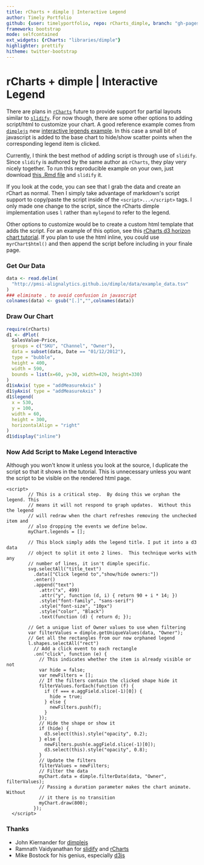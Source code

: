 ```yaml
---
title: rCharts + dimple | Interactive Legend
author: Timely Portfolio
github: {user: timelyportfolio, repo: rCharts_dimple, branch: "gh-pages"}
framework: bootstrap
mode: selfcontained
ext_widgets: {rCharts: "libraries/dimple"}
highlighter: prettify
hitheme: twitter-bootstrap
---
```


<style>
.container { width: 850px;}
</style>

# rCharts + dimple | Interactive Legend

There are plans in [`rCharts`](http://rcharts.io/site) future to provide support for partial layouts similar to [`slidify`](http://slidify.org).  For now though, there are some other options to adding script/html to customize your chart.  A good reference example comes from [`dimplejs`](http://dimplejs.org) new [interactive legends example](http://dimplejs.org/advanced_examples_viewer.html?id=advanced_interactive_legends).  In this case a small bit of javascript is added to the base chart to hide/show scatter points when the corresponding legend item is clicked.

Currently, I think the best method of adding script is through use of `slidify`.  Since `slidify` is authored by the same author as `rCharts`, they play very nicely together.  To run this reproducible example on your own, just download [this .Rmd file](http://timelyportfolio.github.io/rCharts_dimple/example48_interactive_legend.Rmd) and `slidify` it.

If you look at the code, you can see that I grab the data and create an rChart as normal.  Then I simply take advantage of markdown's script support to copy/paste the script inside of the `<script>...</script>` tags.  I only made one change to the script, since the rCharts dimple implementation uses `l` rather than `mylegend` to refer to the legend.

Other options to customize would be to create a custom html template that adds the script.  For an example of this option, see this [rCharts d3 horizon chart tutorial](http://timelyportfolio.github.io/rCharts_d3_horizon/).  If you plan to use the html inline, you could use `myrChart$html()` and then append the script before including in your finale page.




### Get Our Data

```r
data <- read.delim(
  "http://pmsi-alignalytics.github.io/dimple/data/example_data.tsv"
)
### eliminate . to avoid confusion in javascript
colnames(data) <- gsub("[.]","",colnames(data))
```


### Draw Our Chart

```r
require(rCharts)
d1 <- dPlot(
  SalesValue~Price,
  groups = c("SKU", "Channel", "Owner"),
  data = subset(data, Date == "01/12/2012"),
  type = "bubble",
  height = 400,
  width = 590,
  bounds = list(x=60, y=30, width=420, height=330)
)
d1$xAxis( type = "addMeasureAxis" )
d1$yAxis( type = "addMeasureAxis" )
d1$legend(
  x = 530,
  y = 100,
  width = 60,
  height = 300,
  horizontalAlign = "right"
)
d1$display("inline")
```


<div id='chart2d443895471' class='rChart dimple'></div>
<script type="text/javascript">
  var opts = {
 "dom": "chart2d443895471",
"width":    590,
"height":    400,
"x": "Price",
"y": "SalesValue",
"groups": [ "SKU", "Channel", "Owner" ],
"type": "bubble",
"bounds": {
 "x":     60,
"y":     30,
"width":    420,
"height":    330 
},
"id": "chart2d443895471" 
},
    data = [
 {
 "Date": "01/12/2012",
"Month": "Dec-12",
"Channel": "Hypermarkets",
"Owner": "Aperture",
"Brand": "Delta",
"PackSize": 12,
"PackType": "Standard",
"SKU": "Delta 12 Pack Standard",
"PriceTier": "Budget",
"UnitSales": 1553,
"SalesValue": 88223,
"Distribution":  98.19,
"CostofSales": 224.14,
"Price":  56.81,
"GrossProfit":  87999,
"IndirectCosts":  82160,
"OperatingProfit": 5838.9,
"UnitSalesMonthlyChange": 81,
"SalesValueMonthlyChange": 4492,
"DistributionMonthlyChange":   0.64,
"CostofSalesMonthlyChange":  11.42,
"PriceMonthlyChange":  -0.07,
"GrossProfitMonthlyChange": 4480.6,
"IndirectCostsMonthlyChange":   4184,
"OperatingProfitMonthlyChange": 296.57 
},
{
 "Date": "01/12/2012",
"Month": "Dec-12",
"Channel": "Hypermarkets",
"Owner": "Aperture",
"Brand": "Eta",
"PackSize": 12,
"PackType": "Standard",
"SKU": "Eta 12 Pack Standard",
"PriceTier": "Budget",
"UnitSales": 928,
"SalesValue": 40885,
"Distribution":  17.48,
"CostofSales": 103.87,
"Price":  44.06,
"GrossProfit":  40781,
"IndirectCosts":  38075,
"OperatingProfit": 2705.9,
"UnitSalesMonthlyChange": 66,
"SalesValueMonthlyChange": 2829,
"DistributionMonthlyChange":   2.34,
"CostofSalesMonthlyChange":   7.19,
"PriceMonthlyChange":  -0.09,
"GrossProfitMonthlyChange": 2821.8,
"IndirectCostsMonthlyChange": 2634.6,
"OperatingProfitMonthlyChange": 187.24 
},
{
 "Date": "01/12/2012",
"Month": "Dec-12",
"Channel": "Hypermarkets",
"Owner": "Aperture",
"Brand": "Omicron",
"PackSize": 8,
"PackType": "Standard",
"SKU": "Omicron 8 Pack Standard",
"PriceTier": "Regular",
"UnitSales": 470,
"SalesValue": 41348,
"Distribution":  33.84,
"CostofSales": 105.05,
"Price":  87.97,
"GrossProfit":  41243,
"IndirectCosts":  38507,
"OperatingProfit": 2736.3,
"UnitSalesMonthlyChange": 180,
"SalesValueMonthlyChange": 15759,
"DistributionMonthlyChange":   3.44,
"CostofSalesMonthlyChange":  40.04,
"PriceMonthlyChange":  -0.27,
"GrossProfitMonthlyChange":  15719,
"IndirectCostsMonthlyChange":  14676,
"OperatingProfitMonthlyChange": 1042.5 
},
{
 "Date": "01/12/2012",
"Month": "Dec-12",
"Channel": "Hypermarkets",
"Owner": "Aperture",
"Brand": "Omicron",
"PackSize": 12,
"PackType": "Deluxe",
"SKU": "Omicron 12 Pack Deluxe",
"PriceTier": "Regular",
"UnitSales": 721,
"SalesValue": 63070,
"Distribution":  48.42,
"CostofSales": 160.24,
"Price":  87.48,
"GrossProfit":  62910,
"IndirectCosts":  58736,
"OperatingProfit": 4174.3,
"UnitSalesMonthlyChange": 349,
"SalesValueMonthlyChange": 30535,
"DistributionMonthlyChange":   7.74,
"CostofSalesMonthlyChange":  77.58,
"PriceMonthlyChange":   0.02,
"GrossProfitMonthlyChange":  30457,
"IndirectCostsMonthlyChange":  28437,
"OperatingProfitMonthlyChange": 2020.8 
},
{
 "Date": "01/12/2012",
"Month": "Dec-12",
"Channel": "Hypermarkets",
"Owner": "Aperture",
"Brand": "Omicron",
"PackSize": 12,
"PackType": "Giftset",
"SKU": "Omicron 12 Pack Giftset",
"PriceTier": "Regular",
"UnitSales": 7315,
"SalesValue": 620587,
"Distribution":  99.44,
"CostofSales": 1576.7,
"Price":  84.84,
"GrossProfit": 6.1901e+05,
"IndirectCosts": 5.7793e+05,
"OperatingProfit":  41076,
"UnitSalesMonthlyChange": 4604,
"SalesValueMonthlyChange": 385333,
"DistributionMonthlyChange":   0.23,
"CostofSalesMonthlyChange": 978.97,
"PriceMonthlyChange":  -1.94,
"GrossProfitMonthlyChange": 3.8435e+05,
"IndirectCostsMonthlyChange": 3.5885e+05,
"OperatingProfitMonthlyChange":  25505 
},
{
 "Date": "01/12/2012",
"Month": "Dec-12",
"Channel": "Hypermarkets",
"Owner": "Aperture",
"Brand": "Omicron",
"PackSize": 12,
"PackType": "Standard",
"SKU": "Omicron 12 Pack Standard",
"PriceTier": "Regular",
"UnitSales": 1766,
"SalesValue": 129609,
"Distribution":  50.03,
"CostofSales": 329.29,
"Price":  73.39,
"GrossProfit": 1.2928e+05,
"IndirectCosts": 1.207e+05,
"OperatingProfit": 8578.5,
"UnitSalesMonthlyChange": 918,
"SalesValueMonthlyChange": 67277,
"DistributionMonthlyChange":   8.73,
"CostofSalesMonthlyChange": 170.93,
"PriceMonthlyChange":  -0.11,
"GrossProfitMonthlyChange":  67106,
"IndirectCostsMonthlyChange":  62654,
"OperatingProfitMonthlyChange": 4452.5 
},
{
 "Date": "01/12/2012",
"Month": "Dec-12",
"Channel": "Hypermarkets",
"Owner": "Aperture",
"Brand": "Omicron",
"PackSize": 18,
"PackType": "Standard",
"SKU": "Omicron 18 Pack Standard",
"PriceTier": "Regular",
"UnitSales": 40370,
"SalesValue": 2379032,
"Distribution":  99.94,
"CostofSales": 6044.2,
"Price":  58.93,
"GrossProfit": 2.373e+06,
"IndirectCosts": 2.2155e+06,
"OperatingProfit": 1.5746e+05,
"UnitSalesMonthlyChange": -503,
"SalesValueMonthlyChange": -39845,
"DistributionMonthlyChange":   0.01,
"CostofSalesMonthlyChange": -101.23,
"PriceMonthlyChange":  -0.25,
"GrossProfitMonthlyChange": -39744,
"IndirectCostsMonthlyChange": -37106,
"OperatingProfitMonthlyChange": -2637.4 
},
{
 "Date": "01/12/2012",
"Month": "Dec-12",
"Channel": "Hypermarkets",
"Owner": "Aperture",
"Brand": "Sigma",
"PackSize": 12,
"PackType": "Giftset",
"SKU": "Sigma 12 Pack Giftset",
"PriceTier": "Premium",
"UnitSales": 2388,
"SalesValue": 355954,
"Distribution":  98.21,
"CostofSales": 904.34,
"Price": 149.06,
"GrossProfit": 3.5505e+05,
"IndirectCosts": 3.3149e+05,
"OperatingProfit":  23560,
"UnitSalesMonthlyChange": 837,
"SalesValueMonthlyChange": 123731,
"DistributionMonthlyChange":   1.91,
"CostofSalesMonthlyChange": 314.35,
"PriceMonthlyChange":  -0.66,
"GrossProfitMonthlyChange": 1.2342e+05,
"IndirectCostsMonthlyChange": 1.1523e+05,
"OperatingProfitMonthlyChange": 8189.6 
},
{
 "Date": "01/12/2012",
"Month": "Dec-12",
"Channel": "Hypermarkets",
"Owner": "Aperture",
"Brand": "Sigma",
"PackSize": 12,
"PackType": "Standard",
"SKU": "Sigma 12 Pack Standard",
"PriceTier": "Premium",
"UnitSales": 1663,
"SalesValue": 245351,
"Distribution":  98.66,
"CostofSales": 623.34,
"Price": 147.54,
"GrossProfit": 2.4473e+05,
"IndirectCosts": 2.2849e+05,
"OperatingProfit":  16239,
"UnitSalesMonthlyChange": 630,
"SalesValueMonthlyChange": 92337,
"DistributionMonthlyChange":   0.16,
"CostofSalesMonthlyChange": 234.59,
"PriceMonthlyChange":  -0.59,
"GrossProfitMonthlyChange":  92102,
"IndirectCostsMonthlyChange":  85990,
"OperatingProfitMonthlyChange": 6112.1 
},
{
 "Date": "01/12/2012",
"Month": "Dec-12",
"Channel": "Hypermarkets",
"Owner": "Aperture",
"Brand": "Tau",
"PackSize": 12,
"PackType": "Standard",
"SKU": "Tau 12 Pack Standard",
"PriceTier": "Regular",
"UnitSales": 589,
"SalesValue": 45364,
"Distribution":  92.22,
"CostofSales": 115.25,
"Price":  77.02,
"GrossProfit":  45249,
"IndirectCosts":  42246,
"OperatingProfit": 3002.3,
"UnitSalesMonthlyChange": 30,
"SalesValueMonthlyChange": 2436,
"DistributionMonthlyChange":  -1.04,
"CostofSalesMonthlyChange":   6.19,
"PriceMonthlyChange":   0.23,
"GrossProfitMonthlyChange": 2429.8,
"IndirectCostsMonthlyChange": 2268.6,
"OperatingProfitMonthlyChange": 161.24 
},
{
 "Date": "01/12/2012",
"Month": "Dec-12",
"Channel": "Hypermarkets",
"Owner": "Black Mesa",
"Brand": "Epsilon",
"PackSize": 12,
"PackType": "Standard",
"SKU": "Epsilon 12 Pack Standard",
"PriceTier": "Budget",
"UnitSales": 721,
"SalesValue": 38965,
"Distribution":  45.96,
"CostofSales":  98.99,
"Price":  54.04,
"GrossProfit":  38866,
"IndirectCosts":  36287,
"OperatingProfit": 2578.8,
"UnitSalesMonthlyChange": 127,
"SalesValueMonthlyChange": 6734,
"DistributionMonthlyChange":   0.66,
"CostofSalesMonthlyChange":   17.1,
"PriceMonthlyChange":  -0.22,
"GrossProfitMonthlyChange": 6716.9,
"IndirectCostsMonthlyChange":   6271,
"OperatingProfitMonthlyChange": 445.89 
},
{
 "Date": "01/12/2012",
"Month": "Dec-12",
"Channel": "Hypermarkets",
"Owner": "Black Mesa",
"Brand": "Iota",
"PackSize": 12,
"PackType": "Giftset",
"SKU": "Iota 12 Pack Giftset",
"PriceTier": "Regular",
"UnitSales": 1177,
"SalesValue": 114062,
"Distribution":  97.46,
"CostofSales": 289.79,
"Price":  96.91,
"GrossProfit": 1.1377e+05,
"IndirectCosts": 1.0622e+05,
"OperatingProfit": 7549.7,
"UnitSalesMonthlyChange": 591,
"SalesValueMonthlyChange": 56616,
"DistributionMonthlyChange":   3.71,
"CostofSalesMonthlyChange": 143.84,
"PriceMonthlyChange":  -1.12,
"GrossProfitMonthlyChange":  56472,
"IndirectCostsMonthlyChange":  52724,
"OperatingProfitMonthlyChange": 3747.8 
},
{
 "Date": "01/12/2012",
"Month": "Dec-12",
"Channel": "Hypermarkets",
"Owner": "Black Mesa",
"Brand": "Iota",
"PackSize": 12,
"PackType": "Standard",
"SKU": "Iota 12 Pack Standard",
"PriceTier": "Regular",
"UnitSales": 1384,
"SalesValue": 123644,
"Distribution":   98.4,
"CostofSales": 314.13,
"Price":  89.34,
"GrossProfit": 1.2333e+05,
"IndirectCosts": 1.1515e+05,
"OperatingProfit": 8183.9,
"UnitSalesMonthlyChange": 333,
"SalesValueMonthlyChange": 30877,
"DistributionMonthlyChange":   1.62,
"CostofSalesMonthlyChange":  78.44,
"PriceMonthlyChange":   1.07,
"GrossProfitMonthlyChange":  30799,
"IndirectCostsMonthlyChange":  28755,
"OperatingProfitMonthlyChange":   2044 
},
{
 "Date": "01/12/2012",
"Month": "Dec-12",
"Channel": "Hypermarkets",
"Owner": "Black Mesa",
"Brand": "Lambda",
"PackSize": 8,
"PackType": "Standard",
"SKU": "Lambda 8 Pack Standard",
"PriceTier": "Budget",
"UnitSales": 796,
"SalesValue": 48595,
"Distribution":  42.62,
"CostofSales": 123.46,
"Price":  61.05,
"GrossProfit":  48472,
"IndirectCosts":  45255,
"OperatingProfit": 3216.8,
"UnitSalesMonthlyChange": -123,
"SalesValueMonthlyChange": -6366,
"DistributionMonthlyChange": -26.55,
"CostofSalesMonthlyChange": -16.17,
"PriceMonthlyChange":   1.24,
"GrossProfitMonthlyChange": -6349.8,
"IndirectCostsMonthlyChange": -5928.5,
"OperatingProfitMonthlyChange": -421.35 
},
{
 "Date": "01/12/2012",
"Month": "Dec-12",
"Channel": "Hypermarkets",
"Owner": "Black Mesa",
"Brand": "Lambda",
"PackSize": 12,
"PackType": "Standard",
"SKU": "Lambda 12 Pack Standard",
"PriceTier": "Budget",
"UnitSales": 3245,
"SalesValue": 187067,
"Distribution":  99.71,
"CostofSales": 475.26,
"Price":  57.65,
"GrossProfit": 1.8659e+05,
"IndirectCosts": 1.7421e+05,
"OperatingProfit":  12382,
"UnitSalesMonthlyChange": 274,
"SalesValueMonthlyChange": 16015,
"DistributionMonthlyChange":    0.4,
"CostofSalesMonthlyChange":  40.69,
"PriceMonthlyChange":   0.08,
"GrossProfitMonthlyChange":  15974,
"IndirectCostsMonthlyChange":  14914,
"OperatingProfitMonthlyChange": 1060.4 
},
{
 "Date": "01/12/2012",
"Month": "Dec-12",
"Channel": "Hypermarkets",
"Owner": "Black Mesa",
"Brand": "Mu",
"PackSize": 12,
"PackType": "Standard",
"SKU": "Mu 12 Pack Standard",
"PriceTier": "Premium",
"UnitSales": 614,
"SalesValue": 90866,
"Distribution":  66.91,
"CostofSales": 230.86,
"Price": 147.99,
"GrossProfit":  90635,
"IndirectCosts":  84621,
"OperatingProfit": 6013.8,
"UnitSalesMonthlyChange": 343,
"SalesValueMonthlyChange": 49419,
"DistributionMonthlyChange":   8.69,
"CostofSalesMonthlyChange": 125.56,
"PriceMonthlyChange":  -4.95,
"GrossProfitMonthlyChange":  49293,
"IndirectCostsMonthlyChange":  46023,
"OperatingProfitMonthlyChange": 3270.9 
},
{
 "Date": "01/12/2012",
"Month": "Dec-12",
"Channel": "Hypermarkets",
"Owner": "Black Mesa",
"Brand": "Theta",
"PackSize": 6,
"PackType": "Standard",
"SKU": "Theta 6 Pack Standard",
"PriceTier": "Regular",
"UnitSales": 305,
"SalesValue": 31113,
"Distribution":   20.6,
"CostofSales":  79.04,
"Price": 102.01,
"GrossProfit":  31034,
"IndirectCosts":  28975,
"OperatingProfit": 2059.3,
"UnitSalesMonthlyChange": 126,
"SalesValueMonthlyChange": 12752,
"DistributionMonthlyChange":   2.96,
"CostofSalesMonthlyChange":  32.39,
"PriceMonthlyChange":  -0.57,
"GrossProfitMonthlyChange":  12720,
"IndirectCostsMonthlyChange":  11876,
"OperatingProfitMonthlyChange": 843.65 
},
{
 "Date": "01/12/2012",
"Month": "Dec-12",
"Channel": "Hypermarkets",
"Owner": "Black Mesa",
"Brand": "Theta",
"PackSize": 8,
"PackType": "Standard",
"SKU": "Theta 8 Pack Standard",
"PriceTier": "Regular",
"UnitSales": 4679,
"SalesValue": 344647,
"Distribution":  97.49,
"CostofSales": 875.61,
"Price":  73.66,
"GrossProfit": 3.4377e+05,
"IndirectCosts": 3.2096e+05,
"OperatingProfit":  22811,
"UnitSalesMonthlyChange": 1872,
"SalesValueMonthlyChange": 132030,
"DistributionMonthlyChange":   -1.1,
"CostofSalesMonthlyChange": 335.44,
"PriceMonthlyChange":  -2.09,
"GrossProfitMonthlyChange": 1.3169e+05,
"IndirectCostsMonthlyChange": 1.2296e+05,
"OperatingProfitMonthlyChange": 8738.2 
},
{
 "Date": "01/12/2012",
"Month": "Dec-12",
"Channel": "Hypermarkets",
"Owner": "Black Mesa",
"Brand": "Theta",
"PackSize": 12,
"PackType": "Deluxe",
"SKU": "Theta 12 Pack Deluxe",
"PriceTier": "Regular",
"UnitSales": 1894,
"SalesValue": 155006,
"Distribution":   81.5,
"CostofSales": 393.81,
"Price":  81.84,
"GrossProfit": 1.5461e+05,
"IndirectCosts": 1.4435e+05,
"OperatingProfit":  10259,
"UnitSalesMonthlyChange": 1414,
"SalesValueMonthlyChange": 114224,
"DistributionMonthlyChange":   9.69,
"CostofSalesMonthlyChange":  290.2,
"PriceMonthlyChange":  -3.12,
"GrossProfitMonthlyChange": 1.1393e+05,
"IndirectCostsMonthlyChange": 1.0637e+05,
"OperatingProfitMonthlyChange": 7559.8 
},
{
 "Date": "01/12/2012",
"Month": "Dec-12",
"Channel": "Hypermarkets",
"Owner": "Black Mesa",
"Brand": "Theta",
"PackSize": 12,
"PackType": "Giftset",
"SKU": "Theta 12 Pack Giftset",
"PriceTier": "Regular",
"UnitSales": 4281,
"SalesValue": 368994,
"Distribution":  99.39,
"CostofSales": 937.47,
"Price":  86.19,
"GrossProfit": 3.6806e+05,
"IndirectCosts": 3.4363e+05,
"OperatingProfit":  24423,
"UnitSalesMonthlyChange": 2374,
"SalesValueMonthlyChange": 191488,
"DistributionMonthlyChange":   0.85,
"CostofSalesMonthlyChange":  486.5,
"PriceMonthlyChange":  -6.89,
"GrossProfitMonthlyChange": 1.91e+05,
"IndirectCostsMonthlyChange": 1.7833e+05,
"OperatingProfitMonthlyChange":  12675 
},
{
 "Date": "01/12/2012",
"Month": "Dec-12",
"Channel": "Hypermarkets",
"Owner": "Black Mesa",
"Brand": "Theta",
"PackSize": 12,
"PackType": "Standard",
"SKU": "Theta 12 Pack Standard",
"PriceTier": "Regular",
"UnitSales": 10676,
"SalesValue": 768425,
"Distribution":  99.98,
"CostofSales": 1952.3,
"Price":  71.98,
"GrossProfit": 7.6647e+05,
"IndirectCosts": 7.1561e+05,
"OperatingProfit":  50860,
"UnitSalesMonthlyChange": 2739,
"SalesValueMonthlyChange": 186789,
"DistributionMonthlyChange":   0.47,
"CostofSalesMonthlyChange": 474.55,
"PriceMonthlyChange":   -1.3,
"GrossProfitMonthlyChange": 1.8631e+05,
"IndirectCostsMonthlyChange": 1.7395e+05,
"OperatingProfitMonthlyChange":  12364 
},
{
 "Date": "01/12/2012",
"Month": "Dec-12",
"Channel": "Hypermarkets",
"Owner": "Black Mesa",
"Brand": "Theta",
"PackSize": 18,
"PackType": "Standard",
"SKU": "Theta 18 Pack Standard",
"PriceTier": "Regular",
"UnitSales": 69711,
"SalesValue": 4120384,
"Distribution":  99.64,
"CostofSales":  10468,
"Price":  59.11,
"GrossProfit": 4.1099e+06,
"IndirectCosts": 3.8372e+06,
"OperatingProfit": 2.7272e+05,
"UnitSalesMonthlyChange": 52055,
"SalesValueMonthlyChange": 2986989,
"DistributionMonthlyChange":  -0.31,
"CostofSalesMonthlyChange": 7588.8,
"PriceMonthlyChange":  -5.08,
"GrossProfitMonthlyChange": 2.9794e+06,
"IndirectCostsMonthlyChange": 2.7817e+06,
"OperatingProfitMonthlyChange": 1.977e+05 
},
{
 "Date": "01/12/2012",
"Month": "Dec-12",
"Channel": "Hypermarkets",
"Owner": "LexCorp",
"Brand": "Gamma",
"PackSize": 12,
"PackType": "Standard",
"SKU": "Gamma 12 Pack Standard",
"PriceTier": "Budget",
"UnitSales": 2547,
"SalesValue": 158784,
"Distribution":  99.21,
"CostofSales": 403.41,
"Price":  62.34,
"GrossProfit": 1.5838e+05,
"IndirectCosts": 1.4787e+05,
"OperatingProfit":  10510,
"UnitSalesMonthlyChange": 125,
"SalesValueMonthlyChange": 10540,
"DistributionMonthlyChange":   1.29,
"CostofSalesMonthlyChange":  26.78,
"PriceMonthlyChange":   1.13,
"GrossProfitMonthlyChange":  10513,
"IndirectCostsMonthlyChange": 9815.8,
"OperatingProfitMonthlyChange": 697.43 
},
{
 "Date": "01/12/2012",
"Month": "Dec-12",
"Channel": "Hypermarkets",
"Owner": "MomCorp",
"Brand": "Alpha",
"PackSize": 12,
"PackType": "Standard",
"SKU": "Alpha 12 Pack Standard",
"PriceTier": "Regular",
"UnitSales": 1537,
"SalesValue": 128728,
"Distribution":  70.09,
"CostofSales": 327.05,
"Price":  83.75,
"GrossProfit": 1.284e+05,
"IndirectCosts": 1.1988e+05,
"OperatingProfit": 8520.6,
"UnitSalesMonthlyChange": 563,
"SalesValueMonthlyChange": 45857,
"DistributionMonthlyChange":  -1.67,
"CostofSalesMonthlyChange": 116.51,
"PriceMonthlyChange":  -1.33,
"GrossProfitMonthlyChange":  45740,
"IndirectCostsMonthlyChange":  42705,
"OperatingProfitMonthlyChange": 3035.3 
},
{
 "Date": "01/12/2012",
"Month": "Dec-12",
"Channel": "Hypermarkets",
"Owner": "MomCorp",
"Brand": "Alpha",
"PackSize": 18,
"PackType": "Standard",
"SKU": "Alpha 18 Pack Standard",
"PriceTier": "Regular",
"UnitSales": 2521,
"SalesValue": 191567,
"Distribution":  95.73,
"CostofSales":  486.7,
"Price":  75.99,
"GrossProfit": 1.9108e+05,
"IndirectCosts": 1.784e+05,
"OperatingProfit":  12679,
"UnitSalesMonthlyChange": 321,
"SalesValueMonthlyChange": 27490,
"DistributionMonthlyChange":   0.41,
"CostofSalesMonthlyChange":  69.84,
"PriceMonthlyChange":   1.41,
"GrossProfitMonthlyChange":  27420,
"IndirectCostsMonthlyChange":  25601,
"OperatingProfitMonthlyChange": 1818.8 
},
{
 "Date": "01/12/2012",
"Month": "Dec-12",
"Channel": "Hypermarkets",
"Owner": "Rekall",
"Brand": "Beta",
"PackSize": 8,
"PackType": "Standard",
"SKU": "Beta 8 Pack Standard",
"PriceTier": "Premium",
"UnitSales": 1839,
"SalesValue": 218055,
"Distribution":  97.78,
"CostofSales": 553.99,
"Price": 118.57,
"GrossProfit": 2.175e+05,
"IndirectCosts": 2.0307e+05,
"OperatingProfit":  14433,
"UnitSalesMonthlyChange": 669,
"SalesValueMonthlyChange": 79398,
"DistributionMonthlyChange":   0.37,
"CostofSalesMonthlyChange": 201.72,
"PriceMonthlyChange":   0.06,
"GrossProfitMonthlyChange":  79196,
"IndirectCostsMonthlyChange":  73941,
"OperatingProfitMonthlyChange": 5255.2 
},
{
 "Date": "01/12/2012",
"Month": "Dec-12",
"Channel": "Hypermarkets",
"Owner": "Rekall",
"Brand": "Beta",
"PackSize": 12,
"PackType": "Deluxe",
"SKU": "Beta 12 Pack Deluxe",
"PriceTier": "Premium",
"UnitSales": 1241,
"SalesValue": 141427,
"Distribution":  82.09,
"CostofSales": 359.31,
"Price": 113.96,
"GrossProfit": 1.4107e+05,
"IndirectCosts": 1.3171e+05,
"OperatingProfit": 9360.5,
"UnitSalesMonthlyChange": 688,
"SalesValueMonthlyChange": 78391,
"DistributionMonthlyChange":  13.12,
"CostofSalesMonthlyChange": 199.16,
"PriceMonthlyChange":  -0.03,
"GrossProfitMonthlyChange":  78192,
"IndirectCostsMonthlyChange":  73004,
"OperatingProfitMonthlyChange": 5188.3 
},
{
 "Date": "01/12/2012",
"Month": "Dec-12",
"Channel": "Hypermarkets",
"Owner": "Rekall",
"Brand": "Beta",
"PackSize": 12,
"PackType": "Giftset",
"SKU": "Beta 12 Pack Giftset",
"PriceTier": "Premium",
"UnitSales": 6796,
"SalesValue": 786737,
"Distribution":  99.43,
"CostofSales": 1998.8,
"Price": 115.76,
"GrossProfit": 7.8474e+05,
"IndirectCosts": 7.3267e+05,
"OperatingProfit":  52072,
"UnitSalesMonthlyChange": 4294,
"SalesValueMonthlyChange": 490375,
"DistributionMonthlyChange":   2.32,
"CostofSalesMonthlyChange": 1245.8,
"PriceMonthlyChange":  -2.69,
"GrossProfitMonthlyChange": 4.8913e+05,
"IndirectCostsMonthlyChange": 4.5667e+05,
"OperatingProfitMonthlyChange":  32456 
},
{
 "Date": "01/12/2012",
"Month": "Dec-12",
"Channel": "Hypermarkets",
"Owner": "Rekall",
"Brand": "Beta",
"PackSize": 12,
"PackType": "Standard",
"SKU": "Beta 12 Pack Standard",
"PriceTier": "Premium",
"UnitSales": 8007,
"SalesValue": 823151,
"Distribution":  99.93,
"CostofSales": 2091.3,
"Price":  102.8,
"GrossProfit": 8.2106e+05,
"IndirectCosts": 7.6658e+05,
"OperatingProfit":  54483,
"UnitSalesMonthlyChange": 1427,
"SalesValueMonthlyChange": 153240,
"DistributionMonthlyChange":   0.02,
"CostofSalesMonthlyChange": 389.32,
"PriceMonthlyChange":   0.99,
"GrossProfitMonthlyChange": 1.5285e+05,
"IndirectCostsMonthlyChange": 1.4271e+05,
"OperatingProfitMonthlyChange":  10143 
},
{
 "Date": "01/12/2012",
"Month": "Dec-12",
"Channel": "Hypermarkets",
"Owner": "Rekall",
"Brand": "Beta",
"PackSize": 18,
"PackType": "Standard",
"SKU": "Beta 18 Pack Standard",
"PriceTier": "Premium",
"UnitSales": 17705,
"SalesValue": 1542020,
"Distribution":  98.23,
"CostofSales": 3917.7,
"Price":   87.1,
"GrossProfit": 1.5381e+06,
"IndirectCosts": 1.436e+06,
"OperatingProfit": 1.0206e+05,
"UnitSalesMonthlyChange": 10228,
"SalesValueMonthlyChange": 868979,
"DistributionMonthlyChange":   1.66,
"CostofSalesMonthlyChange": 2207.7,
"PriceMonthlyChange":  -2.91,
"GrossProfitMonthlyChange": 8.6677e+05,
"IndirectCostsMonthlyChange": 8.0926e+05,
"OperatingProfitMonthlyChange":  57515 
},
{
 "Date": "01/12/2012",
"Month": "Dec-12",
"Channel": "Hypermarkets",
"Owner": "Rekall",
"Brand": "Beta",
"PackSize": 60,
"PackType": "Standard",
"SKU": "Beta 60 Pack Standard",
"PriceTier": "Premium",
"UnitSales": 974,
"SalesValue": 103201,
"Distribution":  50.46,
"CostofSales": 262.19,
"Price": 105.96,
"GrossProfit": 1.0294e+05,
"IndirectCosts":  96108,
"OperatingProfit": 6830.4,
"UnitSalesMonthlyChange": 382,
"SalesValueMonthlyChange": 42390,
"DistributionMonthlyChange":   7.98,
"CostofSalesMonthlyChange":  107.7,
"PriceMonthlyChange":   3.24,
"GrossProfitMonthlyChange":  42282,
"IndirectCostsMonthlyChange":  39477,
"OperatingProfitMonthlyChange": 2805.1 
},
{
 "Date": "01/12/2012",
"Month": "Dec-12",
"Channel": "Hypermarkets",
"Owner": "Stark Ind",
"Brand": "Omega",
"PackSize": 12,
"PackType": "Standard",
"SKU": "Omega 12 Pack Standard",
"PriceTier": "Budget",
"UnitSales": 625,
"SalesValue": 39725,
"Distribution":  36.61,
"CostofSales": 100.93,
"Price":  63.56,
"GrossProfit":  39624,
"IndirectCosts":  36995,
"OperatingProfit": 2629.5,
"UnitSalesMonthlyChange": 245,
"SalesValueMonthlyChange": 15871,
"DistributionMonthlyChange":  -1.41,
"CostofSalesMonthlyChange":  40.33,
"PriceMonthlyChange":   0.79,
"GrossProfitMonthlyChange":  15831,
"IndirectCostsMonthlyChange":  14780,
"OperatingProfitMonthlyChange": 1050.3 
},
{
 "Date": "01/12/2012",
"Month": "Dec-12",
"Channel": "Hypermarkets",
"Owner": "Tyrell Corp",
"Brand": "Kappa",
"PackSize": 8,
"PackType": "Standard",
"SKU": "Kappa 8 Pack Standard",
"PriceTier": "Regular",
"UnitSales": 1416,
"SalesValue": 108079,
"Distribution":   64.3,
"CostofSales": 274.58,
"Price":  76.33,
"GrossProfit": 1.078e+05,
"IndirectCosts": 1.0065e+05,
"OperatingProfit": 7153.3,
"UnitSalesMonthlyChange": 425,
"SalesValueMonthlyChange": 32565,
"DistributionMonthlyChange":   0.79,
"CostofSalesMonthlyChange":  82.73,
"PriceMonthlyChange":   0.13,
"GrossProfitMonthlyChange":  32482,
"IndirectCostsMonthlyChange":  30327,
"OperatingProfitMonthlyChange": 2155.4 
},
{
 "Date": "01/12/2012",
"Month": "Dec-12",
"Channel": "Hypermarkets",
"Owner": "Tyrell Corp",
"Brand": "Kappa",
"PackSize": 12,
"PackType": "Standard",
"SKU": "Kappa 12 Pack Standard",
"PriceTier": "Regular",
"UnitSales": 5180,
"SalesValue": 355197,
"Distribution":  99.33,
"CostofSales": 902.41,
"Price":  68.57,
"GrossProfit": 3.5429e+05,
"IndirectCosts": 3.3078e+05,
"OperatingProfit":  23510,
"UnitSalesMonthlyChange": 2874,
"SalesValueMonthlyChange": 187428,
"DistributionMonthlyChange":   0.59,
"CostofSalesMonthlyChange": 476.18,
"PriceMonthlyChange":  -4.18,
"GrossProfitMonthlyChange": 1.8695e+05,
"IndirectCostsMonthlyChange": 1.7455e+05,
"OperatingProfitMonthlyChange":  12405 
},
{
 "Date": "01/12/2012",
"Month": "Dec-12",
"Channel": "Hypermarkets",
"Owner": "Tyrell Corp",
"Brand": "Kappa",
"PackSize": 18,
"PackType": "Standard",
"SKU": "Kappa 18 Pack Standard",
"PriceTier": "Regular",
"UnitSales": 11113,
"SalesValue": 697498,
"Distribution":  99.07,
"CostofSales": 1772.1,
"Price":  62.76,
"GrossProfit": 6.9573e+05,
"IndirectCosts": 6.4956e+05,
"OperatingProfit":  46166,
"UnitSalesMonthlyChange": 1348,
"SalesValueMonthlyChange": 89144,
"DistributionMonthlyChange":   0.71,
"CostofSalesMonthlyChange": 226.47,
"PriceMonthlyChange":   0.46,
"GrossProfitMonthlyChange":  88918,
"IndirectCostsMonthlyChange":  83017,
"OperatingProfitMonthlyChange": 5900.4 
},
{
 "Date": "01/12/2012",
"Month": "Dec-12",
"Channel": "Hypermarkets",
"Owner": "Wayne Ent",
"Brand": "Pi",
"PackSize": 12,
"PackType": "Giftset",
"SKU": "Pi 12 Pack Giftset",
"PriceTier": "Regular",
"UnitSales": 1380,
"SalesValue": 108170,
"Distribution":  74.75,
"CostofSales": 274.82,
"Price":  78.38,
"GrossProfit": 1.079e+05,
"IndirectCosts": 1.0074e+05,
"OperatingProfit": 7159.7,
"UnitSalesMonthlyChange": 622,
"SalesValueMonthlyChange": 48739,
"DistributionMonthlyChange":  -3.19,
"CostofSalesMonthlyChange": 123.83,
"PriceMonthlyChange":  -0.03,
"GrossProfitMonthlyChange":  48615,
"IndirectCostsMonthlyChange":  45389,
"OperatingProfitMonthlyChange": 3225.7 
},
{
 "Date": "01/12/2012",
"Month": "Dec-12",
"Channel": "Supermarkets",
"Owner": "Aperture",
"Brand": "Delta",
"PackSize": 12,
"PackType": "Standard",
"SKU": "Delta 12 Pack Standard",
"PriceTier": "Budget",
"UnitSales": 808,
"SalesValue": 48600,
"Distribution":  20.13,
"CostofSales": 123.47,
"Price":  60.15,
"GrossProfit":  48477,
"IndirectCosts":  45260,
"OperatingProfit": 3216.7,
"UnitSalesMonthlyChange": 23,
"SalesValueMonthlyChange": 2091,
"DistributionMonthlyChange":   1.33,
"CostofSalesMonthlyChange":   5.31,
"PriceMonthlyChange":    0.9,
"GrossProfitMonthlyChange": 2085.7,
"IndirectCostsMonthlyChange": 1947.3,
"OperatingProfitMonthlyChange":  138.4 
},
{
 "Date": "01/12/2012",
"Month": "Dec-12",
"Channel": "Supermarkets",
"Owner": "Aperture",
"Brand": "Eta",
"PackSize": 12,
"PackType": "Standard",
"SKU": "Eta 12 Pack Standard",
"PriceTier": "Budget",
"UnitSales": 709,
"SalesValue": 31264,
"Distribution":   4.11,
"CostofSales":  79.43,
"Price":   44.1,
"GrossProfit":  31185,
"IndirectCosts":  29115,
"OperatingProfit": 2069.1,
"UnitSalesMonthlyChange": -97,
"SalesValueMonthlyChange": -4289,
"DistributionMonthlyChange":      0,
"CostofSalesMonthlyChange": -10.89,
"PriceMonthlyChange":  -0.01,
"GrossProfitMonthlyChange": -4278.1,
"IndirectCostsMonthlyChange":  -3994,
"OperatingProfitMonthlyChange": -284.07 
},
{
 "Date": "01/12/2012",
"Month": "Dec-12",
"Channel": "Supermarkets",
"Owner": "Aperture",
"Brand": "Omicron",
"PackSize": 8,
"PackType": "Standard",
"SKU": "Omicron 8 Pack Standard",
"PriceTier": "Regular",
"UnitSales": 32105,
"SalesValue": 2204656,
"Distribution":  46.36,
"CostofSales": 5601.2,
"Price":  68.67,
"GrossProfit": 2.1991e+06,
"IndirectCosts": 2.0531e+06,
"OperatingProfit": 1.4592e+05,
"UnitSalesMonthlyChange": -3221,
"SalesValueMonthlyChange": -262911,
"DistributionMonthlyChange":  -8.57,
"CostofSalesMonthlyChange": -667.95,
"PriceMonthlyChange":  -1.18,
"GrossProfitMonthlyChange": -2.6224e+05,
"IndirectCostsMonthlyChange": -2.4484e+05,
"OperatingProfitMonthlyChange": -17401 
},
{
 "Date": "01/12/2012",
"Month": "Dec-12",
"Channel": "Supermarkets",
"Owner": "Aperture",
"Brand": "Omicron",
"PackSize": 12,
"PackType": "Deluxe",
"SKU": "Omicron 12 Pack Deluxe",
"PriceTier": "Regular",
"UnitSales": 519,
"SalesValue": 49345,
"Distribution":  10.91,
"CostofSales": 125.36,
"Price":  95.08,
"GrossProfit":  49220,
"IndirectCosts":  45953,
"OperatingProfit": 3266.4,
"UnitSalesMonthlyChange": 197,
"SalesValueMonthlyChange": 18693,
"DistributionMonthlyChange":   2.35,
"CostofSalesMonthlyChange":  47.49,
"PriceMonthlyChange":  -0.11,
"GrossProfitMonthlyChange":  18646,
"IndirectCostsMonthlyChange":  17408,
"OperatingProfitMonthlyChange": 1237.8 
},
{
 "Date": "01/12/2012",
"Month": "Dec-12",
"Channel": "Supermarkets",
"Owner": "Aperture",
"Brand": "Omicron",
"PackSize": 12,
"PackType": "Giftset",
"SKU": "Omicron 12 Pack Giftset",
"PriceTier": "Regular",
"UnitSales": 6115,
"SalesValue": 532679,
"Distribution":  39.27,
"CostofSales": 1353.3,
"Price":  87.11,
"GrossProfit": 5.3133e+05,
"IndirectCosts": 4.9607e+05,
"OperatingProfit":  35256,
"UnitSalesMonthlyChange": 2461,
"SalesValueMonthlyChange": 212548,
"DistributionMonthlyChange":   2.32,
"CostofSalesMonthlyChange": 540.01,
"PriceMonthlyChange":   -0.5,
"GrossProfitMonthlyChange": 2.1201e+05,
"IndirectCostsMonthlyChange": 1.9794e+05,
"OperatingProfitMonthlyChange":  14067 
},
{
 "Date": "01/12/2012",
"Month": "Dec-12",
"Channel": "Supermarkets",
"Owner": "Aperture",
"Brand": "Omicron",
"PackSize": 12,
"PackType": "Standard",
"SKU": "Omicron 12 Pack Standard",
"PriceTier": "Regular",
"UnitSales": 5464,
"SalesValue": 400160,
"Distribution":  24.37,
"CostofSales": 1016.6,
"Price":  73.24,
"GrossProfit": 3.9914e+05,
"IndirectCosts": 3.7266e+05,
"OperatingProfit":  26486,
"UnitSalesMonthlyChange": 1235,
"SalesValueMonthlyChange": 84693,
"DistributionMonthlyChange":   0.85,
"CostofSalesMonthlyChange": 215.18,
"PriceMonthlyChange":  -1.36,
"GrossProfitMonthlyChange":  84478,
"IndirectCostsMonthlyChange":  78872,
"OperatingProfitMonthlyChange": 5605.6 
},
{
 "Date": "01/12/2012",
"Month": "Dec-12",
"Channel": "Supermarkets",
"Owner": "Aperture",
"Brand": "Omicron",
"PackSize": 18,
"PackType": "Standard",
"SKU": "Omicron 18 Pack Standard",
"PriceTier": "Regular",
"UnitSales": 94757,
"SalesValue": 5577970,
"Distribution":  74.64,
"CostofSales":  14171,
"Price":  58.87,
"GrossProfit": 5.5638e+06,
"IndirectCosts": 5.1946e+06,
"OperatingProfit": 3.6919e+05,
"UnitSalesMonthlyChange": 65193,
"SalesValueMonthlyChange": 3795458,
"DistributionMonthlyChange":  33.15,
"CostofSalesMonthlyChange": 9642.8,
"PriceMonthlyChange":  -1.42,
"GrossProfitMonthlyChange": 3.7858e+06,
"IndirectCostsMonthlyChange": 3.5346e+06,
"OperatingProfitMonthlyChange": 2.5121e+05 
},
{
 "Date": "01/12/2012",
"Month": "Dec-12",
"Channel": "Supermarkets",
"Owner": "Aperture",
"Brand": "Sigma",
"PackSize": 12,
"PackType": "Giftset",
"SKU": "Sigma 12 Pack Giftset",
"PriceTier": "Premium",
"UnitSales": 593,
"SalesValue": 97327,
"Distribution":  14.33,
"CostofSales": 247.27,
"Price": 164.13,
"GrossProfit":  97080,
"IndirectCosts":  90638,
"OperatingProfit": 6441.6,
"UnitSalesMonthlyChange": 330,
"SalesValueMonthlyChange": 51824,
"DistributionMonthlyChange":   2.08,
"CostofSalesMonthlyChange": 131.67,
"PriceMonthlyChange":  -8.89,
"GrossProfitMonthlyChange":  51692,
"IndirectCostsMonthlyChange":  48263,
"OperatingProfitMonthlyChange": 3429.7 
},
{
 "Date": "01/12/2012",
"Month": "Dec-12",
"Channel": "Supermarkets",
"Owner": "Aperture",
"Brand": "Sigma",
"PackSize": 12,
"PackType": "Standard",
"SKU": "Sigma 12 Pack Standard",
"PriceTier": "Premium",
"UnitSales": 1664,
"SalesValue": 246175,
"Distribution":  27.86,
"CostofSales": 625.43,
"Price": 147.94,
"GrossProfit": 2.4555e+05,
"IndirectCosts": 2.2926e+05,
"OperatingProfit":  16294,
"UnitSalesMonthlyChange": 550,
"SalesValueMonthlyChange": 76112,
"DistributionMonthlyChange":   1.26,
"CostofSalesMonthlyChange": 193.37,
"PriceMonthlyChange":  -4.72,
"GrossProfitMonthlyChange":  75919,
"IndirectCostsMonthlyChange":  70881,
"OperatingProfitMonthlyChange": 5037.9 
},
{
 "Date": "01/12/2012",
"Month": "Dec-12",
"Channel": "Supermarkets",
"Owner": "Aperture",
"Brand": "Tau",
"PackSize": 12,
"PackType": "Standard",
"SKU": "Tau 12 Pack Standard",
"PriceTier": "Regular",
"UnitSales": 365,
"SalesValue": 29458,
"Distribution":  13.18,
"CostofSales":  74.84,
"Price":  80.71,
"GrossProfit":  29383,
"IndirectCosts":  27433,
"OperatingProfit": 1950.1,
"UnitSalesMonthlyChange": 54,
"SalesValueMonthlyChange": 4313,
"DistributionMonthlyChange":   0.02,
"CostofSalesMonthlyChange":  10.96,
"PriceMonthlyChange":  -0.14,
"GrossProfitMonthlyChange":   4302,
"IndirectCostsMonthlyChange": 4015.8,
"OperatingProfitMonthlyChange": 286.21 
},
{
 "Date": "01/12/2012",
"Month": "Dec-12",
"Channel": "Supermarkets",
"Owner": "Black Mesa",
"Brand": "Epsilon",
"PackSize": 12,
"PackType": "Standard",
"SKU": "Epsilon 12 Pack Standard",
"PriceTier": "Budget",
"UnitSales": 557,
"SalesValue": 30431,
"Distribution":   6.77,
"CostofSales":  77.32,
"Price":  54.63,
"GrossProfit":  30354,
"IndirectCosts":  28340,
"OperatingProfit": 2013.8,
"UnitSalesMonthlyChange": 37,
"SalesValueMonthlyChange": 2278,
"DistributionMonthlyChange":   1.51,
"CostofSalesMonthlyChange":   5.79,
"PriceMonthlyChange":   0.49,
"GrossProfitMonthlyChange": 2272.2,
"IndirectCostsMonthlyChange": 2121.6,
"OperatingProfitMonthlyChange": 150.59 
},
{
 "Date": "01/12/2012",
"Month": "Dec-12",
"Channel": "Supermarkets",
"Owner": "Black Mesa",
"Brand": "Iota",
"PackSize": 12,
"PackType": "Giftset",
"SKU": "Iota 12 Pack Giftset",
"PriceTier": "Regular",
"UnitSales": 505,
"SalesValue": 50380,
"Distribution":     14,
"CostofSales": 127.99,
"Price":  99.76,
"GrossProfit":  50252,
"IndirectCosts":  46917,
"OperatingProfit": 3334.9,
"UnitSalesMonthlyChange": 193,
"SalesValueMonthlyChange": 19161,
"DistributionMonthlyChange":   0.96,
"CostofSalesMonthlyChange":  48.68,
"PriceMonthlyChange":   -0.3,
"GrossProfitMonthlyChange":  19112,
"IndirectCostsMonthlyChange":  17844,
"OperatingProfitMonthlyChange": 1268.2 
},
{
 "Date": "01/12/2012",
"Month": "Dec-12",
"Channel": "Supermarkets",
"Owner": "Black Mesa",
"Brand": "Iota",
"PackSize": 12,
"PackType": "Standard",
"SKU": "Iota 12 Pack Standard",
"PriceTier": "Regular",
"UnitSales": 1458,
"SalesValue": 134738,
"Distribution":   30.3,
"CostofSales": 342.32,
"Price":  92.41,
"GrossProfit": 1.344e+05,
"IndirectCosts": 1.2548e+05,
"OperatingProfit": 8917.6,
"UnitSalesMonthlyChange": 358,
"SalesValueMonthlyChange": 32658,
"DistributionMonthlyChange":    1.1,
"CostofSalesMonthlyChange":  82.98,
"PriceMonthlyChange":  -0.39,
"GrossProfitMonthlyChange":  32575,
"IndirectCostsMonthlyChange":  30413,
"OperatingProfitMonthlyChange": 2161.6 
},
{
 "Date": "01/12/2012",
"Month": "Dec-12",
"Channel": "Supermarkets",
"Owner": "Black Mesa",
"Brand": "Lambda",
"PackSize": 8,
"PackType": "Standard",
"SKU": "Lambda 8 Pack Standard",
"PriceTier": "Budget",
"UnitSales": 946,
"SalesValue": 60466,
"Distribution":  18.45,
"CostofSales": 153.62,
"Price":  63.92,
"GrossProfit":  60312,
"IndirectCosts":  56310,
"OperatingProfit": 4001.9,
"UnitSalesMonthlyChange": -325,
"SalesValueMonthlyChange": -19276,
"DistributionMonthlyChange":   2.07,
"CostofSalesMonthlyChange": -48.97,
"PriceMonthlyChange":   1.18,
"GrossProfitMonthlyChange": -19227,
"IndirectCostsMonthlyChange": -17951,
"OperatingProfitMonthlyChange": -1276.2 
},
{
 "Date": "01/12/2012",
"Month": "Dec-12",
"Channel": "Supermarkets",
"Owner": "Black Mesa",
"Brand": "Lambda",
"PackSize": 12,
"PackType": "Standard",
"SKU": "Lambda 12 Pack Standard",
"PriceTier": "Budget",
"UnitSales": 3500,
"SalesValue": 204598,
"Distribution":  32.45,
"CostofSales":  519.8,
"Price":  58.46,
"GrossProfit": 2.0408e+05,
"IndirectCosts": 1.9054e+05,
"OperatingProfit":  13542,
"UnitSalesMonthlyChange": 562,
"SalesValueMonthlyChange": 32422,
"DistributionMonthlyChange":  -0.42,
"CostofSalesMonthlyChange":  82.37,
"PriceMonthlyChange":  -0.14,
"GrossProfitMonthlyChange":  32340,
"IndirectCostsMonthlyChange":  30194,
"OperatingProfitMonthlyChange": 2145.8 
},
{
 "Date": "01/12/2012",
"Month": "Dec-12",
"Channel": "Supermarkets",
"Owner": "Black Mesa",
"Brand": "Mu",
"PackSize": 12,
"PackType": "Standard",
"SKU": "Mu 12 Pack Standard",
"PriceTier": "Premium",
"UnitSales": 946,
"SalesValue": 151789,
"Distribution":  20.94,
"CostofSales": 385.63,
"Price": 160.45,
"GrossProfit": 1.514e+05,
"IndirectCosts": 1.4136e+05,
"OperatingProfit":  10047,
"UnitSalesMonthlyChange": 269,
"SalesValueMonthlyChange": 39981,
"DistributionMonthlyChange":   2.07,
"CostofSalesMonthlyChange": 101.57,
"PriceMonthlyChange":   -4.7,
"GrossProfitMonthlyChange":  39879,
"IndirectCostsMonthlyChange":  37233,
"OperatingProfitMonthlyChange": 2646.2 
},
{
 "Date": "01/12/2012",
"Month": "Dec-12",
"Channel": "Supermarkets",
"Owner": "Black Mesa",
"Brand": "Theta",
"PackSize": 6,
"PackType": "Standard",
"SKU": "Theta 6 Pack Standard",
"PriceTier": "Regular",
"UnitSales": 319,
"SalesValue": 32937,
"Distribution":   6.87,
"CostofSales":  83.68,
"Price": 103.25,
"GrossProfit":  32853,
"IndirectCosts":  30673,
"OperatingProfit":   2180,
"UnitSalesMonthlyChange": 80,
"SalesValueMonthlyChange": 8117,
"DistributionMonthlyChange":   0.62,
"CostofSalesMonthlyChange":  20.62,
"PriceMonthlyChange":   -0.6,
"GrossProfitMonthlyChange": 8096.4,
"IndirectCostsMonthlyChange": 7558.9,
"OperatingProfitMonthlyChange": 537.43 
},
{
 "Date": "01/12/2012",
"Month": "Dec-12",
"Channel": "Supermarkets",
"Owner": "Black Mesa",
"Brand": "Theta",
"PackSize": 8,
"PackType": "Standard",
"SKU": "Theta 8 Pack Standard",
"PriceTier": "Regular",
"UnitSales": 2681,
"SalesValue": 220090,
"Distribution":  27.09,
"CostofSales": 559.16,
"Price":  82.09,
"GrossProfit": 2.1953e+05,
"IndirectCosts": 2.0496e+05,
"OperatingProfit":  14567,
"UnitSalesMonthlyChange": 216,
"SalesValueMonthlyChange": 11658,
"DistributionMonthlyChange":   -0.1,
"CostofSalesMonthlyChange":  29.62,
"PriceMonthlyChange":  -2.47,
"GrossProfitMonthlyChange":  11628,
"IndirectCostsMonthlyChange":  10857,
"OperatingProfitMonthlyChange": 771.05 
},
{
 "Date": "01/12/2012",
"Month": "Dec-12",
"Channel": "Supermarkets",
"Owner": "Black Mesa",
"Brand": "Theta",
"PackSize": 12,
"PackType": "Deluxe",
"SKU": "Theta 12 Pack Deluxe",
"PriceTier": "Regular",
"UnitSales": 3882,
"SalesValue": 284110,
"Distribution":  22.21,
"CostofSales": 721.81,
"Price":  73.19,
"GrossProfit": 2.8339e+05,
"IndirectCosts": 2.6458e+05,
"OperatingProfit":  18805,
"UnitSalesMonthlyChange": 3740,
"SalesValueMonthlyChange": 271017,
"DistributionMonthlyChange":   15.2,
"CostofSalesMonthlyChange": 688.55,
"PriceMonthlyChange": -19.01,
"GrossProfitMonthlyChange": 2.7033e+05,
"IndirectCostsMonthlyChange": 2.5239e+05,
"OperatingProfitMonthlyChange":  17939 
},
{
 "Date": "01/12/2012",
"Month": "Dec-12",
"Channel": "Supermarkets",
"Owner": "Black Mesa",
"Brand": "Theta",
"PackSize": 12,
"PackType": "Giftset",
"SKU": "Theta 12 Pack Giftset",
"PriceTier": "Regular",
"UnitSales": 2506,
"SalesValue": 233914,
"Distribution":  22.78,
"CostofSales": 594.28,
"Price":  93.34,
"GrossProfit": 2.3332e+05,
"IndirectCosts": 2.1784e+05,
"OperatingProfit":  15483,
"UnitSalesMonthlyChange": 912,
"SalesValueMonthlyChange": 81999,
"DistributionMonthlyChange":   0.09,
"CostofSalesMonthlyChange": 208.32,
"PriceMonthlyChange":  -1.96,
"GrossProfitMonthlyChange":  81791,
"IndirectCostsMonthlyChange":  76363,
"OperatingProfitMonthlyChange": 5427.3 
},
{
 "Date": "01/12/2012",
"Month": "Dec-12",
"Channel": "Supermarkets",
"Owner": "Black Mesa",
"Brand": "Theta",
"PackSize": 12,
"PackType": "Standard",
"SKU": "Theta 12 Pack Standard",
"PriceTier": "Regular",
"UnitSales": 11830,
"SalesValue": 901034,
"Distribution":   47.5,
"CostofSales": 2289.2,
"Price":  76.17,
"GrossProfit": 8.9874e+05,
"IndirectCosts": 8.3911e+05,
"OperatingProfit":  59637,
"UnitSalesMonthlyChange": 1423,
"SalesValueMonthlyChange": 101989,
"DistributionMonthlyChange":   2.05,
"CostofSalesMonthlyChange": 259.11,
"PriceMonthlyChange":  -0.61,
"GrossProfitMonthlyChange": 1.0173e+05,
"IndirectCostsMonthlyChange":  94979,
"OperatingProfitMonthlyChange": 6750.8 
},
{
 "Date": "01/12/2012",
"Month": "Dec-12",
"Channel": "Supermarkets",
"Owner": "Black Mesa",
"Brand": "Theta",
"PackSize": 18,
"PackType": "Standard",
"SKU": "Theta 18 Pack Standard",
"PriceTier": "Regular",
"UnitSales": 68455,
"SalesValue": 3896305,
"Distribution":  47.08,
"CostofSales":   9899,
"Price":  56.92,
"GrossProfit": 3.8864e+06,
"IndirectCosts": 3.6285e+06,
"OperatingProfit": 2.5789e+05,
"UnitSalesMonthlyChange": 55770,
"SalesValueMonthlyChange": 3049397,
"DistributionMonthlyChange":   6.91,
"CostofSalesMonthlyChange": 7747.3,
"PriceMonthlyChange":  -9.84,
"GrossProfitMonthlyChange": 3.0416e+06,
"IndirectCostsMonthlyChange": 2.8398e+06,
"OperatingProfitMonthlyChange": 2.0183e+05 
},
{
 "Date": "01/12/2012",
"Month": "Dec-12",
"Channel": "Supermarkets",
"Owner": "LexCorp",
"Brand": "Gamma",
"PackSize": 12,
"PackType": "Standard",
"SKU": "Gamma 12 Pack Standard",
"PriceTier": "Budget",
"UnitSales": 805,
"SalesValue": 57791,
"Distribution":  20.86,
"CostofSales": 146.83,
"Price":  71.79,
"GrossProfit":  57644,
"IndirectCosts":  53819,
"OperatingProfit": 3825.2,
"UnitSalesMonthlyChange": -168,
"SalesValueMonthlyChange": -10522,
"DistributionMonthlyChange":  -1.38,
"CostofSalesMonthlyChange": -26.73,
"PriceMonthlyChange":   1.58,
"GrossProfitMonthlyChange": -10495,
"IndirectCostsMonthlyChange":  -9799,
"OperatingProfitMonthlyChange": -696.24 
},
{
 "Date": "01/12/2012",
"Month": "Dec-12",
"Channel": "Supermarkets",
"Owner": "MomCorp",
"Brand": "Alpha",
"PackSize": 12,
"PackType": "Standard",
"SKU": "Alpha 12 Pack Standard",
"PriceTier": "Regular",
"UnitSales": 4026,
"SalesValue": 307918,
"Distribution":  35.98,
"CostofSales":  782.3,
"Price":  76.48,
"GrossProfit": 3.0714e+05,
"IndirectCosts": 2.8676e+05,
"OperatingProfit":  20380,
"UnitSalesMonthlyChange": 3092,
"SalesValueMonthlyChange": 220954,
"DistributionMonthlyChange":  16.21,
"CostofSalesMonthlyChange": 561.36,
"PriceMonthlyChange": -16.63,
"GrossProfitMonthlyChange": 2.2039e+05,
"IndirectCostsMonthlyChange": 2.0577e+05,
"OperatingProfitMonthlyChange":  14624 
},
{
 "Date": "01/12/2012",
"Month": "Dec-12",
"Channel": "Supermarkets",
"Owner": "MomCorp",
"Brand": "Alpha",
"PackSize": 18,
"PackType": "Standard",
"SKU": "Alpha 18 Pack Standard",
"PriceTier": "Regular",
"UnitSales": 260,
"SalesValue": 22211,
"Distribution":   7.63,
"CostofSales":  56.43,
"Price":  85.43,
"GrossProfit":  22155,
"IndirectCosts":  20684,
"OperatingProfit": 1470.3,
"UnitSalesMonthlyChange": -41,
"SalesValueMonthlyChange": -2797,
"DistributionMonthlyChange":  -1.23,
"CostofSalesMonthlyChange":   -7.1,
"PriceMonthlyChange":   2.35,
"GrossProfitMonthlyChange": -2789.9,
"IndirectCostsMonthlyChange":  -2605,
"OperatingProfitMonthlyChange": -184.94 
},
{
 "Date": "01/12/2012",
"Month": "Dec-12",
"Channel": "Supermarkets",
"Owner": "Rekall",
"Brand": "Beta",
"PackSize": 8,
"PackType": "Standard",
"SKU": "Beta 8 Pack Standard",
"PriceTier": "Premium",
"UnitSales": 1310,
"SalesValue": 159261,
"Distribution":  16.47,
"CostofSales": 404.62,
"Price": 121.57,
"GrossProfit": 1.5886e+05,
"IndirectCosts": 1.4832e+05,
"OperatingProfit":  10541,
"UnitSalesMonthlyChange": 70,
"SalesValueMonthlyChange": 6737,
"DistributionMonthlyChange":   0.63,
"CostofSalesMonthlyChange":  17.12,
"PriceMonthlyChange":  -1.43,
"GrossProfitMonthlyChange": 6719.9,
"IndirectCostsMonthlyChange": 6274.4,
"OperatingProfitMonthlyChange": 445.53 
},
{
 "Date": "01/12/2012",
"Month": "Dec-12",
"Channel": "Supermarkets",
"Owner": "Rekall",
"Brand": "Beta",
"PackSize": 12,
"PackType": "Deluxe",
"SKU": "Beta 12 Pack Deluxe",
"PriceTier": "Premium",
"UnitSales": 413,
"SalesValue": 53091,
"Distribution":   8.57,
"CostofSales": 134.89,
"Price": 128.55,
"GrossProfit":  52956,
"IndirectCosts":  49442,
"OperatingProfit":   3514,
"UnitSalesMonthlyChange": 276,
"SalesValueMonthlyChange": 36152,
"DistributionMonthlyChange":   4.26,
"CostofSalesMonthlyChange":  91.86,
"PriceMonthlyChange":   4.91,
"GrossProfitMonthlyChange":  36060,
"IndirectCostsMonthlyChange":  33668,
"OperatingProfitMonthlyChange": 2392.4 
},
{
 "Date": "01/12/2012",
"Month": "Dec-12",
"Channel": "Supermarkets",
"Owner": "Rekall",
"Brand": "Beta",
"PackSize": 12,
"PackType": "Giftset",
"SKU": "Beta 12 Pack Giftset",
"PriceTier": "Premium",
"UnitSales": 2917,
"SalesValue": 365333,
"Distribution":  24.44,
"CostofSales": 928.17,
"Price": 125.24,
"GrossProfit": 3.644e+05,
"IndirectCosts": 3.4022e+05,
"OperatingProfit":  24180,
"UnitSalesMonthlyChange": 1319,
"SalesValueMonthlyChange": 163449,
"DistributionMonthlyChange":   2.27,
"CostofSalesMonthlyChange": 415.27,
"PriceMonthlyChange":   -1.1,
"GrossProfitMonthlyChange": 1.6303e+05,
"IndirectCostsMonthlyChange": 1.5222e+05,
"OperatingProfitMonthlyChange":  10818 
},
{
 "Date": "01/12/2012",
"Month": "Dec-12",
"Channel": "Supermarkets",
"Owner": "Rekall",
"Brand": "Beta",
"PackSize": 12,
"PackType": "Standard",
"SKU": "Beta 12 Pack Standard",
"PriceTier": "Premium",
"UnitSales": 9691,
"SalesValue": 1033889,
"Distribution":  39.22,
"CostofSales": 2626.7,
"Price": 106.69,
"GrossProfit": 1.0313e+06,
"IndirectCosts": 9.6283e+05,
"OperatingProfit":  68431,
"UnitSalesMonthlyChange": 1705,
"SalesValueMonthlyChange": 194790,
"DistributionMonthlyChange":   -1.5,
"CostofSalesMonthlyChange": 494.88,
"PriceMonthlyChange":   1.62,
"GrossProfitMonthlyChange": 1.943e+05,
"IndirectCostsMonthlyChange": 1.814e+05,
"OperatingProfitMonthlyChange":  12893 
},
{
 "Date": "01/12/2012",
"Month": "Dec-12",
"Channel": "Supermarkets",
"Owner": "Rekall",
"Brand": "Beta",
"PackSize": 18,
"PackType": "Standard",
"SKU": "Beta 18 Pack Standard",
"PriceTier": "Premium",
"UnitSales": 8422,
"SalesValue": 776210,
"Distribution":  33.89,
"CostofSales":   1972,
"Price":  92.16,
"GrossProfit": 7.7424e+05,
"IndirectCosts": 7.2286e+05,
"OperatingProfit":  51376,
"UnitSalesMonthlyChange": 5184,
"SalesValueMonthlyChange": 445398,
"DistributionMonthlyChange":   8.63,
"CostofSalesMonthlyChange": 1131.6,
"PriceMonthlyChange": -10.01,
"GrossProfitMonthlyChange": 4.4427e+05,
"IndirectCostsMonthlyChange": 4.1479e+05,
"OperatingProfitMonthlyChange":  29480 
},
{
 "Date": "01/12/2012",
"Month": "Dec-12",
"Channel": "Supermarkets",
"Owner": "Rekall",
"Brand": "Beta",
"PackSize": 60,
"PackType": "Standard",
"SKU": "Beta 60 Pack Standard",
"PriceTier": "Premium",
"UnitSales": 223,
"SalesValue": 28738,
"Distribution":   4.02,
"CostofSales":  73.01,
"Price": 128.87,
"GrossProfit":  28665,
"IndirectCosts":  26763,
"OperatingProfit": 1902.5,
"UnitSalesMonthlyChange": 24,
"SalesValueMonthlyChange": 3161,
"DistributionMonthlyChange":   1.43,
"CostofSalesMonthlyChange":   8.03,
"PriceMonthlyChange":   0.34,
"GrossProfitMonthlyChange":   3153,
"IndirectCostsMonthlyChange": 2943.6,
"OperatingProfitMonthlyChange": 209.41 
},
{
 "Date": "01/12/2012",
"Month": "Dec-12",
"Channel": "Supermarkets",
"Owner": "Stark Ind",
"Brand": "Omega",
"PackSize": 12,
"PackType": "Standard",
"SKU": "Omega 12 Pack Standard",
"PriceTier": "Budget",
"UnitSales": 748,
"SalesValue": 48223,
"Distribution":  13.49,
"CostofSales": 122.51,
"Price":  64.47,
"GrossProfit":  48100,
"IndirectCosts":  44908,
"OperatingProfit": 3192.1,
"UnitSalesMonthlyChange": -137,
"SalesValueMonthlyChange": -7190,
"DistributionMonthlyChange":  -5.55,
"CostofSalesMonthlyChange": -18.27,
"PriceMonthlyChange":   1.86,
"GrossProfitMonthlyChange": -7171.7,
"IndirectCostsMonthlyChange": -6696.2,
"OperatingProfitMonthlyChange": -475.51 
},
{
 "Date": "01/12/2012",
"Month": "Dec-12",
"Channel": "Supermarkets",
"Owner": "Tyrell Corp",
"Brand": "Kappa",
"PackSize": 8,
"PackType": "Standard",
"SKU": "Kappa 8 Pack Standard",
"PriceTier": "Regular",
"UnitSales": 11263,
"SalesValue": 703847,
"Distribution":  36.56,
"CostofSales": 1788.2,
"Price":  62.49,
"GrossProfit": 7.0206e+05,
"IndirectCosts": 6.5547e+05,
"OperatingProfit":  46586,
"UnitSalesMonthlyChange": -10565,
"SalesValueMonthlyChange": -625137,
"DistributionMonthlyChange":   1.02,
"CostofSalesMonthlyChange": -1588.2,
"PriceMonthlyChange":   1.61,
"GrossProfitMonthlyChange": -6.2355e+05,
"IndirectCostsMonthlyChange": -5.8217e+05,
"OperatingProfitMonthlyChange": -41377 
},
{
 "Date": "01/12/2012",
"Month": "Dec-12",
"Channel": "Supermarkets",
"Owner": "Tyrell Corp",
"Brand": "Kappa",
"PackSize": 12,
"PackType": "Standard",
"SKU": "Kappa 12 Pack Standard",
"PriceTier": "Regular",
"UnitSales": 4999,
"SalesValue": 377208,
"Distribution":     39,
"CostofSales": 958.34,
"Price":  75.46,
"GrossProfit": 3.7625e+05,
"IndirectCosts": 3.5128e+05,
"OperatingProfit":  24966,
"UnitSalesMonthlyChange": 1864,
"SalesValueMonthlyChange": 128842,
"DistributionMonthlyChange":   4.93,
"CostofSalesMonthlyChange": 327.34,
"PriceMonthlyChange":  -3.76,
"GrossProfitMonthlyChange": 1.2851e+05,
"IndirectCostsMonthlyChange": 1.1999e+05,
"OperatingProfitMonthlyChange": 8528.1 
},
{
 "Date": "01/12/2012",
"Month": "Dec-12",
"Channel": "Supermarkets",
"Owner": "Tyrell Corp",
"Brand": "Kappa",
"PackSize": 18,
"PackType": "Standard",
"SKU": "Kappa 18 Pack Standard",
"PriceTier": "Regular",
"UnitSales": 5330,
"SalesValue": 339454,
"Distribution":  31.78,
"CostofSales": 862.42,
"Price":  63.69,
"GrossProfit": 3.3859e+05,
"IndirectCosts": 3.1612e+05,
"OperatingProfit":  22467,
"UnitSalesMonthlyChange": -1763,
"SalesValueMonthlyChange": -103005,
"DistributionMonthlyChange":  -0.35,
"CostofSalesMonthlyChange": -261.69,
"PriceMonthlyChange":   1.31,
"GrossProfitMonthlyChange": -1.0274e+05,
"IndirectCostsMonthlyChange": -95926,
"OperatingProfitMonthlyChange": -6817.7 
},
{
 "Date": "01/12/2012",
"Month": "Dec-12",
"Channel": "Supermarkets",
"Owner": "Wayne Ent",
"Brand": "Pi",
"PackSize": 12,
"PackType": "Giftset",
"SKU": "Pi 12 Pack Giftset",
"PriceTier": "Regular",
"UnitSales": 176,
"SalesValue": 14269,
"Distribution":   5.97,
"CostofSales":  36.25,
"Price":  81.07,
"GrossProfit":  14233,
"IndirectCosts":  13289,
"OperatingProfit": 944.24,
"UnitSalesMonthlyChange": 4,
"SalesValueMonthlyChange": -3,
"DistributionMonthlyChange":   0.12,
"CostofSalesMonthlyChange":  -0.01,
"PriceMonthlyChange":  -1.91,
"GrossProfitMonthlyChange":  -2.99,
"IndirectCostsMonthlyChange":  -2.79,
"OperatingProfitMonthlyChange":   -0.2 
} 
],
    xAxis = {
 "type": "addMeasureAxis",
"showPercent": false 
},
    yAxis = {
 "type": "addMeasureAxis",
"showPercent": false 
},
    zAxis = [],
    colorAxis = [],
    legend = {
 "x":    530,
"y":    100,
"width":     60,
"height":    300,
"horizontalAlign": "right" 
};
  var svg = dimple.newSvg("#" + opts.id, opts.width, opts.height);

  //data = dimple.filterData(data, "Owner", ["Aperture", "Black Mesa"])
  var myChart = new dimple.chart(svg, data);
  if (opts.bounds) {
    myChart.setBounds(opts.bounds.x, opts.bounds.y, opts.bounds.width, opts.bounds.height);//myChart.setBounds(80, 30, 480, 330);
  }
  //dimple allows use of custom CSS with noFormats
  if(opts.noFormats) { myChart.noFormats = opts.noFormats; };
  //for markimekko and addAxis also have third parameter measure
  //so need to evaluate if measure provided
  //x axis
  var x;
  if(xAxis.measure) {
    x = myChart[xAxis.type]("x",opts.x,xAxis.measure);
  } else {
    x = myChart[xAxis.type]("x", opts.x);
  };
  if(!(xAxis.type === "addPctAxis")) x.showPercent = xAxis.showPercent;
  if (xAxis.orderRule) x.addOrderRule(xAxis.orderRule);
  if (xAxis.grouporderRule) x.addGroupOrderRule(xAxis.grouporderRule);  
  if (xAxis.overrideMin) x.overrideMin = xAxis.overrideMin;
  if (xAxis.overrideMax) x.overrideMax = xAxis.overrideMax;
  if (xAxis.overrideMax) x.overrideMax = xAxis.overrideMax;
  if (xAxis.inputFormat) x.dateParseFormat = xAxis.inputFormat;
  if (xAxis.outputFormat) x.tickFormat = xAxis.outputFormat;
  //y axis
  var y;
  if(yAxis.measure) {
    y = myChart[yAxis.type]("y",opts.y,yAxis.measure);
  } else {
    y = myChart[yAxis.type]("y", opts.y);
  };
  if(!(yAxis.type === "addPctAxis")) y.showPercent = yAxis.showPercent;
  if (yAxis.orderRule) y.addOrderRule(yAxis.orderRule);
  if (yAxis.grouporderRule) y.addGroupOrderRule(yAxis.grouporderRule);
  if (yAxis.overrideMin) y.overrideMin = yAxis.overrideMin;
  if (yAxis.overrideMax) y.overrideMax = yAxis.overrideMax;
  if (yAxis.inputFormat) y.dateParseFormat = yAxis.inputFormat;
  if (yAxis.outputFormat) y.tickFormat = yAxis.outputFormat;
//z for bubbles
    var z;
  if (!(typeof(zAxis) === 'undefined') && zAxis.type){
    if(zAxis.measure) {
      z = myChart[zAxis.type]("z",opts.z,zAxis.measure);
    } else {
      z = myChart[zAxis.type]("z", opts.z);
    };
    if(!(zAxis.type === "addPctAxis")) z.showPercent = zAxis.showPercent;
    if (zAxis.orderRule) z.addOrderRule(zAxis.orderRule);
    if (zAxis.overrideMin) z.overrideMin = zAxis.overrideMin;
    if (zAxis.overrideMax) z.overrideMax = zAxis.overrideMax;
  }
  if(d3.keys(colorAxis).length > 0) {
    myChart[colorAxis.type](colorAxis.colorSeries,colorAxis.palette) ;
  }
  
  //here need think I need to evaluate group and if missing do null
  //as the first argument
  //if provided need to use groups from opts
  if(opts.hasOwnProperty("groups")) {
    var s = myChart.addSeries( opts.groups, dimple.plot[opts.type] );
    //series offers an aggregate method that we will also need to check if available
    //options available are avg, count, max, min, sum
    if (!(typeof(opts.aggregate) === 'undefined')) {
      s.aggregate = eval(opts.aggregate);
    }
    if (!(typeof(opts.lineWeight) === 'undefined')) {
      s.lineWeight = eval(opts.lineWeight);
    }
    if (!(typeof(opts.barGap) === 'undefined')) {
      s.barGap = eval(opts.barGap);
    }    
  } else var s = myChart.addSeries( null, dimple.plot[opts.type] );
  //unsure if this is best but if legend is provided (not empty) then evaluate
  if(d3.keys(legend).length > 0) {
    var l =myChart.addLegend();
    d3.keys(legend).forEach(function(d){
      l[d] = legend[d];
    });
  }
  //quick way to get this going but need to make this cleaner
  if(opts.storyboard) {
    myChart.setStoryboard(opts.storyboard);
  };
  myChart.draw();

</script>


### Now Add Script to Make Legend Interactive

Although you won't know it unless you look at the source, I duplicate the script so that it shows in the tutorial.  This is unnecessary unless you want the script to be visible on the rendered html page.

```
<script>
        // This is a critical step.  By doing this we orphan the legend. This
        // means it will not respond to graph updates.  Without this the legend
        // will redraw when the chart refreshes removing the unchecked item and
        // also dropping the events we define below.
        myChart.legends = [];

        // This block simply adds the legend title. I put it into a d3 data
        // object to split it onto 2 lines.  This technique works with any
        // number of lines, it isn't dimple specific.
        svg.selectAll("title_text")
          .data(["Click legend to","show/hide owners:"])
          .enter()
          .append("text")
            .attr("x", 499)
            .attr("y", function (d, i) { return 90 + i * 14; })
            .style("font-family", "sans-serif")
            .style("font-size", "10px")
            .style("color", "Black")
            .text(function (d) { return d; });

        // Get a unique list of Owner values to use when filtering
        var filterValues = dimple.getUniqueValues(data, "Owner");
        // Get all the rectangles from our now orphaned legend
        l.shapes.selectAll("rect")
          // Add a click event to each rectangle
          .on("click", function (e) {
            // This indicates whether the item is already visible or not
            var hide = false;
            var newFilters = [];
            // If the filters contain the clicked shape hide it
            filterValues.forEach(function (f) {
              if (f === e.aggField.slice(-1)[0]) {
                hide = true;
              } else {
                newFilters.push(f);
              }
            });
            // Hide the shape or show it
            if (hide) {
              d3.select(this).style("opacity", 0.2);
            } else {
              newFilters.push(e.aggField.slice(-1)[0]);
              d3.select(this).style("opacity", 0.8);
            }
            // Update the filters
            filterValues = newFilters;
            // Filter the data
            myChart.data = dimple.filterData(data, "Owner", filterValues);
            // Passing a duration parameter makes the chart animate. Without
            // it there is no transition
            myChart.draw(800);
          });
  </script>
```

<script>
        // This is a critical step.  By doing this we orphan the legend. This
        // means it will not respond to graph updates.  Without this the legend
        // will redraw when the chart refreshes removing the unchecked item and
        // also dropping the events we define below.
        myChart.legends = [];

        // This block simply adds the legend title. I put it into a d3 data
        // object to split it onto 2 lines.  This technique works with any
        // number of lines, it isn't dimple specific.
        svg.selectAll("title_text")
          .data(["Click legend to","show/hide owners:"])
          .enter()
          .append("text")
            .attr("x", 499)
            .attr("y", function (d, i) { return 90 + i * 14; })
            .style("font-family", "sans-serif")
            .style("font-size", "10px")
            .style("color", "Black")
            .text(function (d) { return d; });

        // Get a unique list of Owner values to use when filtering
        var filterValues = dimple.getUniqueValues(data, "Owner");
        // Get all the rectangles from our now orphaned legend
        l.shapes.selectAll("rect")
          // Add a click event to each rectangle
          .on("click", function (e) {
            // This indicates whether the item is already visible or not
            var hide = false;
            var newFilters = [];
            // If the filters contain the clicked shape hide it
            filterValues.forEach(function (f) {
              if (f === e.aggField.slice(-1)[0]) {
                hide = true;
              } else {
                newFilters.push(f);
              }
            });
            // Hide the shape or show it
            if (hide) {
              d3.select(this).style("opacity", 0.2);
            } else {
              newFilters.push(e.aggField.slice(-1)[0]);
              d3.select(this).style("opacity", 0.8);
            }
            // Update the filters
            filterValues = newFilters;
            // Filter the data
            myChart.data = dimple.filterData(data, "Owner", filterValues);
            // Passing a duration parameter makes the chart animate. Without
            // it there is no transition
            myChart.draw(800);
          });
  </script>

### Thanks
- John Kiernander for [dimplejs](http://dimplejs.org)
- Ramnath Vaidyanathan for [slidify](http://slidify.org) and [rCharts](http://rcharts.io/site)
- Mike Bostock for his genius, especially [d3js](http://d3js.org)
